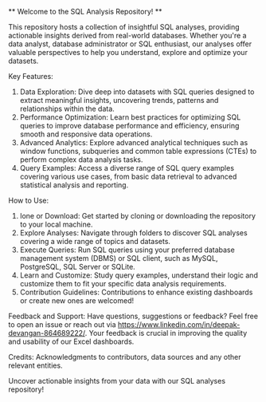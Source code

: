 ** Welcome to the SQL Analysis Repository! **

This repository hosts a collection of insightful SQL analyses, providing actionable insights derived from real-world databases. Whether you're a data analyst, database administrator or SQL enthusiast, our analyses offer valuable perspectives to help you understand, explore and optimize your datasets.

Key Features:
1. Data Exploration: Dive deep into datasets with SQL queries designed to extract meaningful insights, uncovering trends, patterns and relationships within the data.
2. Performance Optimization: Learn best practices for optimizing SQL queries to improve database performance and efficiency, ensuring smooth and responsive data operations.
3. Advanced Analytics: Explore advanced analytical techniques such as window functions, subqueries and common table expressions (CTEs) to perform complex data analysis tasks.
4. Query Examples: Access a diverse range of SQL query examples covering various use cases, from basic data retrieval to advanced statistical analysis and reporting.

How to Use:
1. lone or Download: Get started by cloning or downloading the repository to your local machine.
2. Explore Analyses: Navigate through folders to discover SQL analyses covering a wide range of topics and datasets.
3. Execute Queries: Run SQL queries using your preferred database management system (DBMS) or SQL client, such as MySQL, PostgreSQL, SQL Server or SQLite.
4. Learn and Customize: Study query examples, understand their logic and customize them to fit your specific data analysis requirements.
5. Contribution Guidelines: Contributions to enhance existing dashboards or create new ones are welcomed!

Feedback and Support: Have questions, suggestions or feedback? Feel free to open an issue or reach out via https://www.linkedin.com/in/deepak-devangan-864689222/. Your feedback is crucial in improving the quality and usability of our Excel dashboards.

Credits: Acknowledgments to contributors, data sources and any other relevant entities.

Uncover actionable insights from your data with our SQL analyses repository!
